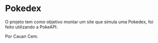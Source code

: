 # Pokedex

O projeto tem como objetivo montar um site que simula uma Pokedex, foi feito utilizando a PokeAPI.






Por Cauan Cem.
